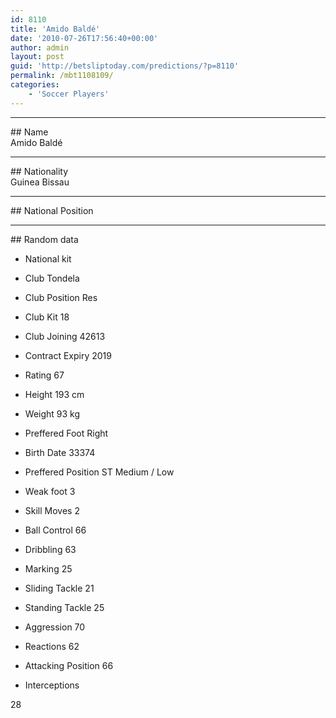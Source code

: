 ```yaml
---
id: 8110
title: 'Amido Baldé'
date: '2010-07-26T17:56:40+00:00'
author: admin
layout: post
guid: 'http://betsliptoday.com/predictions/?p=8110'
permalink: /mbt1108109/
categories:
    - 'Soccer Players'
---
```


- - - - - -

\## Name  
 Amido Baldé

- - - - - -

\## Nationality  
 Guinea Bissau

- - - - - -

\## National Position

- - - - - -

\## Random data

- National kit
- Club
 Tondela

- Club Position
 Res

- Club Kit
 18

- Club Joining
 42613

- Contract Expiry
 2019

- Rating
 67

- Height
 193 cm

- Weight
 93 kg

- Preffered Foot
 Right

- Birth Date
 33374

- Preffered Position
 ST Medium / Low

- Weak foot
 3

- Skill Moves
 2

- Ball Control
 66

- Dribbling
 63

- Marking
 25

- Sliding Tackle
 21

- Standing Tackle
 25

- Aggression
 70

- Reactions
 62

- Attacking Position
 66

- Interceptions

 28